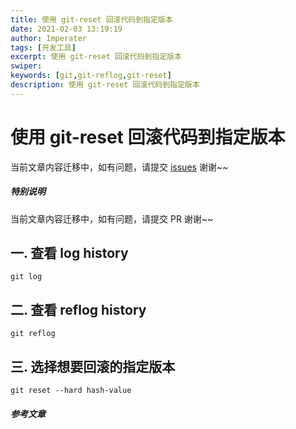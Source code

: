 ```yaml
---
title: 使用 git-reset 回滚代码到指定版本
date: 2021-02-03 13:19:19
author: Imperater
tags: [开发工具]
excerpt: 使用 git-reset 回滚代码到指定版本
swiper:
keywords: [git,git-reflog,git-reset]
description: 使用 git-reset 回滚代码到指定版本
---
```


# 使用 git-reset 回滚代码到指定版本

当前文章内容迁移中，如有问题，请提交 [issues](https://github.com/Starrier/starrier.github.io/issues) 谢谢~~

##### **特别说明**

当前文章内容迁移中，如有问题，请提交 PR 谢谢~~

## 一. 查看 log history

```shell
git log
```

## 二. 查看 reflog history

```shell
git reflog
```


## 三. 选择想要回滚的指定版本

```shell
git reset --hard hash-value
```

##### 参考文章
